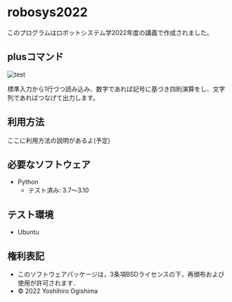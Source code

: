 # robosys2022
このプログラムはロボットシステム学2022年度の講義で作成されました。

## plusコマンド
![test](https://github.com/ogi-y/robosys2022/actions/workflows/test.yml/badge.svg)

標準入力から1行づつ読み込み、数字であれば記号に基づき四則演算をし、文字列であればつなげて出力します。

## 利用方法

ここに利用方法の説明があるよ(予定)

## 必要なソフトウェア
* Python
    * テスト済み: 3.7～3.10

## テスト環境
* Ubuntu

## 権利表記
* このソフトウェアパッケージは，3条項BSDライセンスの下，再頒布および使用が許可されます．
* © 2022 Yoshihiro Ogishima
